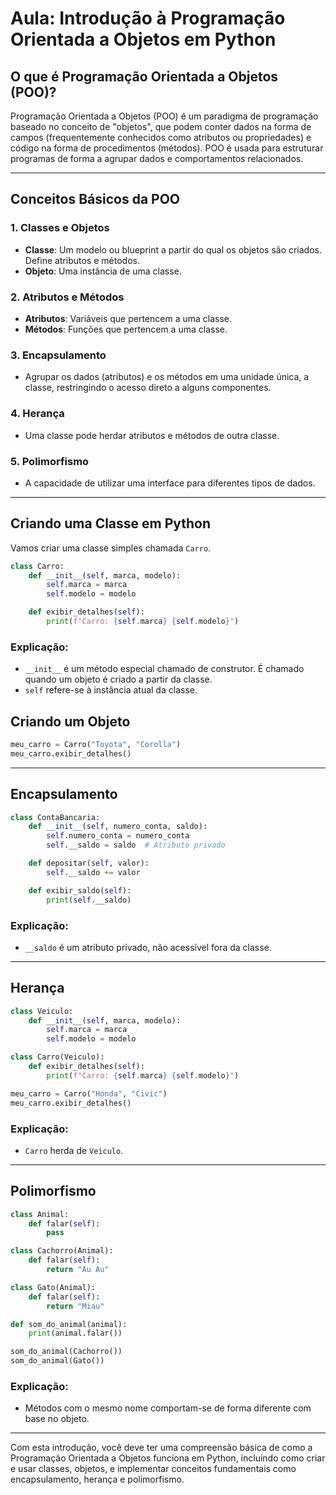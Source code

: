 # Aula: Introdução à Programação Orientada a Objetos em Python

## O que é Programação Orientada a Objetos (POO)?

Programação Orientada a Objetos (POO) é um paradigma de programação baseado no conceito de "objetos", que podem conter dados na forma de campos (frequentemente conhecidos como atributos ou propriedades) e código na forma de procedimentos (métodos). POO é usada para estruturar programas de forma a agrupar dados e comportamentos relacionados.

---

## Conceitos Básicos da POO

### 1. Classes e Objetos

- **Classe**: Um modelo ou blueprint a partir do qual os objetos são criados. Define atributos e métodos.
- **Objeto**: Uma instância de uma classe.

### 2. Atributos e Métodos

- **Atributos**: Variáveis que pertencem a uma classe.
- **Métodos**: Funções que pertencem a uma classe.

### 3. Encapsulamento

- Agrupar os dados (atributos) e os métodos em uma unidade única, a classe, restringindo o acesso direto a alguns componentes.

### 4. Herança

- Uma classe pode herdar atributos e métodos de outra classe.

### 5. Polimorfismo

- A capacidade de utilizar uma interface para diferentes tipos de dados.

---

## Criando uma Classe em Python

Vamos criar uma classe simples chamada `Carro`.

```python
class Carro:
    def __init__(self, marca, modelo):
        self.marca = marca
        self.modelo = modelo

    def exibir_detalhes(self):
        print(f"Carro: {self.marca} {self.modelo}")
```

### Explicação:

- `__init__` é um método especial chamado de construtor. É chamado quando um objeto é criado a partir da classe.
- `self` refere-se à instância atual da classe.

## Criando um Objeto

```python
meu_carro = Carro("Toyota", "Corolla")
meu_carro.exibir_detalhes()
```

---

## Encapsulamento

```python
class ContaBancaria:
    def __init__(self, numero_conta, saldo):
        self.numero_conta = numero_conta
        self.__saldo = saldo  # Atributo privado

    def depositar(self, valor):
        self.__saldo += valor

    def exibir_saldo(self):
        print(self.__saldo)
```

### Explicação:

- `__saldo` é um atributo privado, não acessível fora da classe.

---

## Herança

```python
class Veiculo:
    def __init__(self, marca, modelo):
        self.marca = marca
        self.modelo = modelo

class Carro(Veiculo):
    def exibir_detalhes(self):
        print(f"Carro: {self.marca} {self.modelo}")

meu_carro = Carro("Honda", "Civic")
meu_carro.exibir_detalhes()
```

### Explicação:

- `Carro` herda de `Veiculo`.

---

## Polimorfismo

```python
class Animal:
    def falar(self):
        pass

class Cachorro(Animal):
    def falar(self):
        return "Au Au"

class Gato(Animal):
    def falar(self):
        return "Miau"

def som_do_animal(animal):
    print(animal.falar())

som_do_animal(Cachorro())
som_do_animal(Gato())
```

### Explicação:

- Métodos com o mesmo nome comportam-se de forma diferente com base no objeto.

---

Com esta introdução, você deve ter uma compreensão básica de como a Programação Orientada a Objetos funciona em Python, incluindo como criar e usar classes, objetos, e implementar conceitos fundamentais como encapsulamento, herança e polimorfismo.
